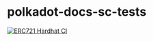 # polkadot-docs-sc-tests

[![ERC721 Hardhat CI](https://github.com/nhussein11/polkadot-smart-contracts-docs-tests/actions/workflows/erc721-hardhat.yml/badge.svg)](https://github.com/nhussein11/polkadot-smart-contracts-docs-tests/actions/workflows/erc721-hardhat.yml)